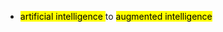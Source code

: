 - <mark class="red">artificial intelligence </mark>  to <mark class="blue">augmented intelligence </mark> 